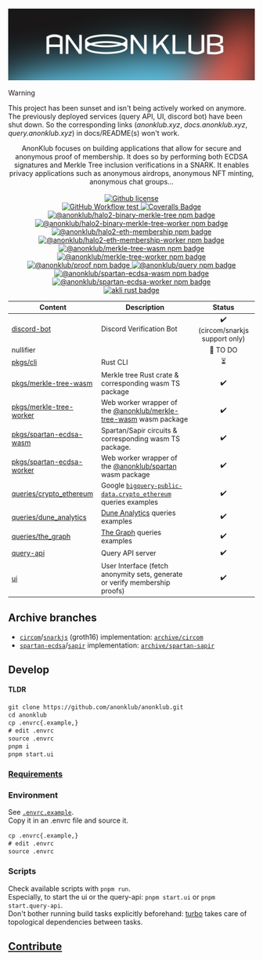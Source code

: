 ![anonklub banner](https://raw.githubusercontent.com/anonklub/assets/main/img/anonklub-banner-2.jpg)

> [!Warning]
>
> This project has been sunset and isn't being actively worked on anymore.
> The previously deployed services (query API, UI, discord bot) have been shut down. So the corresponding links (_anonklub.xyz_, _docs.anonklub.xyz_, _query.anonklub.xyz_) in docs/README(s) won't work.

<p align="center">
AnonKlub focuses on building applications that allow for secure and anonymous proof of membership.
It does so by performing both ECDSA signatures and Merkle Tree inclusion verifications in a SNARK.
It enables privacy applications such as anonymous airdrops, anonymous NFT minting, anonymous chat groups…<br><br>
<a href="https://github.com/anonklub/anonklub/blob/main/LICENSE">
        <img alt="Github license" src="https://img.shields.io/github/license/anonklub/anonklub">
    </a>
<br>
 <a href="https://github.com/anonklub/anonklub/actions?query=workflow%3Amain-staging">
        <img alt="GitHub Workflow test" src="https://img.shields.io/github/actions/workflow/status/anonklub/anonklub/main-staging.yml?style=flat-squarebranch=main&label=main&logo=github">
  </a>
  <a href="https://coveralls.io/github/anonklub/anonklub?branch=main">
  <img alt="Coveralls Badge" src="https://img.shields.io/coverallsCoverage/github/anonklub/anonklub.svg?label=coverage&logo=coveralls">
</a>
<br>
<a href="https://www.npmjs.com/package/@anonklub/halo2-binary-merkle-tree">
<img alt="@anonklub/halo2-binary-merkle-tree npm badge" src="https://img.shields.io/npm/v/%40anonklub/halo2-binary-merkle-tree?logo=npm&label=%40anonklub%2Fhalo2-binary-merkle-tree">
</a>
<a href="https://www.npmjs.com/package/@anonklub/halo2-binary-merkle-tree-worker">
<img alt="@anonklub/halo2-binary-merkle-tree-worker npm badge" src="https://img.shields.io/npm/v/%40anonklub/halo2-binary-merkle-tree-worker?logo=npm&label=%40anonklub%2Fhalo2-binary-merkle-tree-worker">
</a>
<br>
<a href="https://www.npmjs.com/package/@anonklub/halo2-eth-membership">
<img alt="@anonklub/halo2-eth-membership npm badge" src="https://img.shields.io/npm/v/%40anonklub/halo2-eth-membership?logo=npm&label=%40anonklub%2Fhalo2-eth-membership">
</a>
<a href="https://www.npmjs.com/package/@anonklub/halo2-eth-membership-worker">
<img alt="@anonklub/halo2-eth-membership-worker npm badge" src="https://img.shields.io/npm/v/%40anonklub/halo2-eth-membership-worker?logo=npm&label=%40anonklub%2Fhalo2-eth-membership-worker">
</a>
<br>
<a href="https://www.npmjs.com/package/@anonklub/merkle-tree-wasm">
<img alt="@anonklub/merkle-tree-wasm npm badge" src="https://img.shields.io/npm/v/%40anonklub/merkle-tree-wasm?logo=npm&label=%40anonklub%2Fmerkle-tree-wasm">
</a>
<a href="https://www.npmjs.com/package/@anonklub/merkle-tree-worker">
<img alt="@anonklub/merkle-tree-worker npm badge" src="https://img.shields.io/npm/v/%40anonklub/merkle-tree-worker?logo=npm&label=%40anonklub%2Fmerkle-tree-worker">
</a>
<br>
<a href="https://www.npmjs.com/package/@anonklub/proof">
<img alt="@anonklub/proof npm badge" src="https://img.shields.io/npm/v/%40anonklub/proof?logo=npm&label=%40anonklub%2Fproof">
</a>
<a href="https://www.npmjs.com/package/@anonklub/query">
<img alt="@anonklub/query npm badge" src="https://img.shields.io/npm/v/%40anonklub/query?logo=npm&label=%40anonklub%2Fquery">
</a>
<br>
<a href="https://www.npmjs.com/package/@anonklub/spartan-ecdsa-wasm">
<img alt="@anonklub/spartan-ecdsa-wasm npm badge" src="https://img.shields.io/npm/v/%40anonklub/spartan-ecdsa-wasm?logo=npm&label=%40anonklub%2Fspartan-ecdsa-wasm">
</a>
<a href="https://www.npmjs.com/package/@anonklub/spartan-ecdsa-worker">
<img alt="@anonklub/spartan-ecdsa-worker npm badge" src="https://img.shields.io/npm/v/%40anonklub/spartan-ecdsa-worker?logo=npm&label=%40anonklub%2Fspartan-ecdsa-worker">
</a>
<br>
<a href="https://crates.io/crates/akli">
<img alt="akli rust badge" src="https://img.shields.io/crates/v/akli?logo=rust&label=akli&color=blue">
</a>
<br>
</p>

| Content                                                | Description                                                                                                                                                |             Status              |
| ------------------------------------------------------ | ---------------------------------------------------------------------------------------------------------------------------------------------------------- | :-----------------------------: |
| [discord-bot](discord-bot)                             | Discord Verification Bot                                                                                                                                   | ✔️ (circom/snarkjs support only) |
| nullifier                                              |                                                                                                                                                            |        :calendar: TO DO         |
| [pkgs/cli](pkgs/cli)                                   | Rust CLI                                                                                                                                                   |               ⏳                |
| [pkgs/merkle-tree-wasm](pkgs/merkle-tree-wasm)         | Merkle tree Rust crate & corresponding wasm TS package                                                                                                     |       :heavy_check_mark:        |
| [pkgs/merkle-tree-worker](pkgs/merkle-tree-worker)     | Web worker wrapper of the [@anonklub/merkle-tree-wasm](merkle-tree-wasm/Cargo.toml) wasm package                                                           |       :heavy_check_mark:        |
| [pkgs/spartan-ecdsa-wasm](pkgs/spartan-ecdsa-wasm)     | Spartan/Sapir circuits & corresponding wasm TS package.                                                                                                    |       :heavy_check_mark:        |
| [pkgs/spartan-ecdsa-worker](pkgs/spartan-ecdsa-worker) | Web worker wrapper of the [@anonklub/spartan](circuits/spartan/Cargo.toml) wasm package                                                                    |       :heavy_check_mark:        |
| [queries/crypto_ethereum](queries/crypto_ethereum)     | Google [`bigquery-public-data.crypto_ethereum`](https://console.cloud.google.com/marketplace/product/ethereum/crypto-ethereum-blockchain) queries examples |       :heavy_check_mark:        |
| [queries/dune_analytics](queries/dune_analytics)       | [Dune Analytics](https://dune.com/) queries examples                                                                                                       |       :heavy_check_mark:        |
| [queries/the_graph](queries/the_graph)                 | [The Graph](https://thegraph.com/en/) queries examples                                                                                                     |       :heavy_check_mark:        |
| [query-api](query-api)                                 | Query API server                                                                                                                                           |       :heavy_check_mark:        |
| [ui](ui)                                               | User Interface (fetch anonymity sets, generate or verify membership proofs)                                                                                |       :heavy_check_mark:        |

## Archive branches

- [`circom`](https://github.com/iden3/circom)/[`snarkjs`](https://github.com/iden3/snarkjs) (groth16) implementation: [`archive/circom`](https://github.com/anonklub/anonklub/tree/archive/circom)
- [`spartan-ecdsa`](https://github.com/personaelabs/spartan-ecdsa)/[`sapir`](https://github.com/personaelabs/sapir) implementation: [`archive/spartan-sapir`](https://github.com/anonklub/anonklub/tree/archive/spartan-sapir)

## Develop

#### TLDR

```commandline
git clone https://github.com/anonklub/anonklub.git
cd anonklub
cp .envrc{.example,}
# edit .envrc
source .envrc
pnpm i
pnpm start.ui
```

### [Requirements](./.tool-versions)

### Environment

See [`.envrc.example`](.envrc.example).\
Copy it in an .envrc file and source it.

```commandline
cp .envrc{.example,}
# edit .envrc
source .envrc
```

### Scripts

Check available scripts with `pnpm run`.\
Especially, to start the ui or the query-api: `pnpm start.ui` or `pnpm start.query-api`.\
Don't bother running build tasks explicitly beforehand: [turbo](https://turbo.build/repo/docs) takes care of topological dependencies between tasks.

## [Contribute](https://github.com/anonklub/anonklub/contribute)
